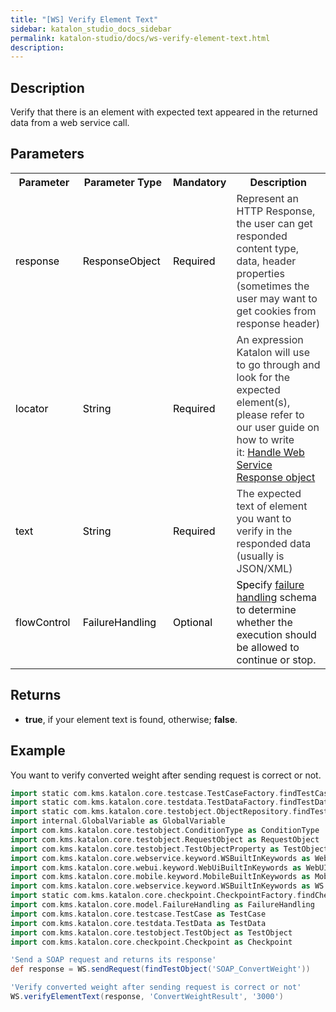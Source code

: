 ```yaml
---
title: "[WS] Verify Element Text" 
sidebar: katalon_studio_docs_sidebar
permalink: katalon-studio/docs/ws-verify-element-text.html 
description: 
---
```

Description
-----------

Verify that there is an element with expected text appeared in the returned data from a web service call.

Parameters 
-----------

<table class="wrapped confluenceTable"><colgroup><col><col><col><col></colgroup><tbody><tr class="xtr-0"><th class="xtd-0-0 confluenceTh">Parameter</th><th class="xtd-0-1 confluenceTh">Parameter Type</th><th class="xtd-0-2 confluenceTh">Mandatory</th><th class="xtd-0-3 confluenceTh">Description</th></tr><tr class="xtr-1"><td class="xtd-1-0 confluenceTd"><span style="color: rgb(0,0,0);">response&nbsp;</span></td><td class="xtd-1-1 confluenceTd"><span style="color: rgb(0,0,0);">ResponseObject&nbsp;</span></td><td class="xtd-1-2 confluenceTd"><span style="color: rgb(0,0,0);">Required</span></td><td class="xtd-1-3 confluenceTd"><span style="color: rgb(52,52,55);">Represent an HTTP Response, the user can get responded content type, data, header properties (sometimes the user may want to get cookies from response header)</span></td></tr><tr class="xtr-2"><td class="xtd-2-0 confluenceTd"><span style="color: rgb(0,0,0);">locator&nbsp;</span></td><td class="xtd-2-1 confluenceTd"><span style="color: rgb(0,0,0);">String&nbsp;</span></td><td class="xtd-2-2 confluenceTd"><span style="color: rgb(0,0,0);">Required</span></td><td class="xtd-2-3 confluenceTd"><span style="color: rgb(52,52,55);">An expression Katalon will use to go through and look for the expected element(s), please refer to our user guide on how to write it:&nbsp;</span><a class="unresolved" href="#">Handle Web Service Response object</a></td></tr><tr class="xtr-3"><td class="xtd-3-0 confluenceTd"><span style="color: rgb(0,0,0);">text&nbsp;</span></td><td class="xtd-3-1 confluenceTd"><span style="color: rgb(0,0,0);">String&nbsp;</span></td><td class="xtd-3-2 confluenceTd"><span style="color: rgb(0,0,0);">Required</span></td><td class="xtd-3-3 confluenceTd"><span style="color: rgb(52,52,55);">The expected text of element you want to verify in the responded data (usually is JSON/XML)</span></td></tr><tr class="xtr-4"><td class="xtd-4-0 confluenceTd"><span style="color: rgb(0,0,0);">flowControl&nbsp;</span></td><td class="xtd-4-1 confluenceTd"><span style="color: rgb(0,0,0);">FailureHandling&nbsp;</span></td><td class="xtd-4-2 confluenceTd"><span style="color: rgb(0,0,0);">Optional</span></td><td class="xtd-4-3 confluenceTd"><span style="color: rgb(0,0,0);">Spec</span><span>ify </span><a href="https://docs.katalon.com/x/qAAM" rel="nofollow">failure handling</a><span> schema to determine whether the execution should be allowed to continue or stop.</span></td></tr></tbody></table>

Returns
-------

*   **true**, if your element text is found, otherwise; **false**.

Example
-------

You want to verify converted weight after sending request is correct or not.

```groovy
import static com.kms.katalon.core.testcase.TestCaseFactory.findTestCase
import static com.kms.katalon.core.testdata.TestDataFactory.findTestData
import static com.kms.katalon.core.testobject.ObjectRepository.findTestObject
import internal.GlobalVariable as GlobalVariable
import com.kms.katalon.core.testobject.ConditionType as ConditionType
import com.kms.katalon.core.testobject.RequestObject as RequestObject
import com.kms.katalon.core.testobject.TestObjectProperty as TestObjectProperty
import com.kms.katalon.core.webservice.keyword.WSBuiltInKeywords as WebAPI
import com.kms.katalon.core.webui.keyword.WebUiBuiltInKeywords as WebUI
import com.kms.katalon.core.mobile.keyword.MobileBuiltInKeywords as Mobile
import com.kms.katalon.core.webservice.keyword.WSBuiltInKeywords as WS
import static com.kms.katalon.core.checkpoint.CheckpointFactory.findCheckpoint
import com.kms.katalon.core.model.FailureHandling as FailureHandling
import com.kms.katalon.core.testcase.TestCase as TestCase
import com.kms.katalon.core.testdata.TestData as TestData
import com.kms.katalon.core.testobject.TestObject as TestObject
import com.kms.katalon.core.checkpoint.Checkpoint as Checkpoint

'Send a SOAP request and returns its response'
def response = WS.sendRequest(findTestObject('SOAP_ConvertWeight'))

'Verify converted weight after sending request is correct or not'
WS.verifyElementText(response, 'ConvertWeightResult', '3000')
```